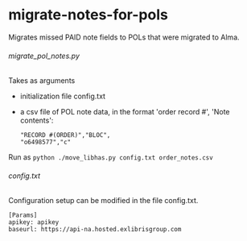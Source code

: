 # migrate-notes-for-pols
Migrates missed PAID note fields to POLs that were migrated to Alma.  

###### migrate_pol_notes.py
Takes as arguments
   - initialization file config.txt 
   - a csv file of POL note data, in the format 'order record #', 'Note contents':
      
      ```
      "RECORD #(ORDER)","BLOC",
      "o6498577","c"
      ```

Run as `python ./move_libhas.py config.txt order_notes.csv`

###### config.txt
Configuration setup can be modified in the file config.txt. 
```
[Params]
apikey: apikey 
baseurl: https://api-na.hosted.exlibrisgroup.com
```
